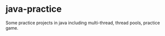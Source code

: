 # java-practice

Some practice projects in java including multi-thread, thread pools, practice game. 
